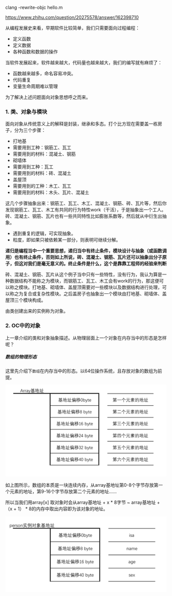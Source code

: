 clang -rewrite-objc hello.m

https://www.zhihu.com/question/20275578/answer/162398710


从编程发展史来看，早期软件比较简单，我们只需要面向过程编程：

- 定义函数
- 定义数据
- 各种函数和数据的操作

当软件发展起来，软件越来越大，代码量也越来越大，我们的编写就有麻烦了：

- 函数越来越多，命名容易冲突。
- 代码重复
- 变量生命周期难以管理

为了解决上述问题面向对象思想呼之而来。

### 1. 类、对象与模块
面向对象从传统意义上的解释是封装，继承和多态。打个比方现在需要盖一栋房子，分为三个步骤：

- 打地基
 - 需要用到工种：钢筋工、瓦工
 - 需要用到的材料：混凝土、钢筋
- 砌墙体
 - 需要用到工种：瓦工
 - 需要用到的材料：砖、混凝土
- 盖屋顶
 - 需要用到的工种：木工、瓦工
 - 需要用到的材料：木头、瓦片、混凝土


这几个步骤抽象出来：钢筋工、瓦工、木工、混凝土、钢筋、砖、瓦片等，然后你发现钢筋工、瓦工、木工有共同的行为特性work（干活），于是抽象出一个工人。砖、混凝土、钢筋、瓦片也有一些共同特性比如膨胀系数等，然后就从中衍生出抽象。

 - 遇到重复的逻辑，可实现抽象。
 - 粒度，即如果只被依赖某一部分，则表明可继续分解。

**递归是编程当中一个重要思想，递归当中有终止条件，模块设计与抽象（或函数调用）也有终止条件，否则如上所说，砖、混凝土、钢筋、瓦片还可以抽象出分子原子，但这对我们是毫无意义的。终止条件是什么，这个是靠靠工程师的经验来判断**

砖、混凝土、钢筋、瓦片从这个例子当中只有一些特性，没有行为，我认为算是一种数据结构不能称之为模块，而钢筋工、瓦工、木工会有work的行为，那这便可以称之模块。打地基、砌墙体、盖屋顶需要对一些模块以及数据结构进行处理，可以称之为复合或复杂性模块。之后盖房子也抽象出一个模块由打地基、砌墙体、盖屋顶三个模块构成。

由类创建出来的实例称为对象。

### 2. OC中的对象

上一章介绍的类和对象抽象描述。从物理层面上一个对象在内存当中的形态是怎样呢？

#####  数组的物理形态
这里先介绍下`数组`在内存当中的形态。以64位操作系统，且存放对象的数组为前提。

![icon](https://github.com/sun6boys/Documents/blob/master/Resources/array.png?raw=true)

如上图所示，数组的本质是一块连续内存，从array基地址第0-8个字节存放第一个元素的地址，第9-16个字节存放第二个元素的地址......

所以当我们用array[x] 取对象时会从array基地址 + x * 8字节 ~ array基地址 + （x + 1） * 8的内存中取出内容即为该对象的地址。

![icon](https://github.com/sun6boys/Documents/blob/master/Resources/instance.png?raw=true)

